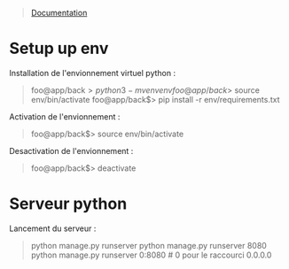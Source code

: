 > [Documentation](../README.md)

# Setup up env
Installation de l'envionnement virtuel python :
> foo@app/back$> python3 -m venv env
> foo@app/back$> source env/bin/activate
> foo@app/back$> pip install -r env/requirements.txt

Activation de l'envionnement :
> foo@app/back$> source env/bin/activate

Desactivation de l'envionnement : 
> foo@app/back$> deactivate

# Serveur python

Lancement du serveur :
> python manage.py runserver
> python manage.py runserver 8080
> python manage.py runserver 0:8080 # 0 pour le raccourci 0.0.0.0

